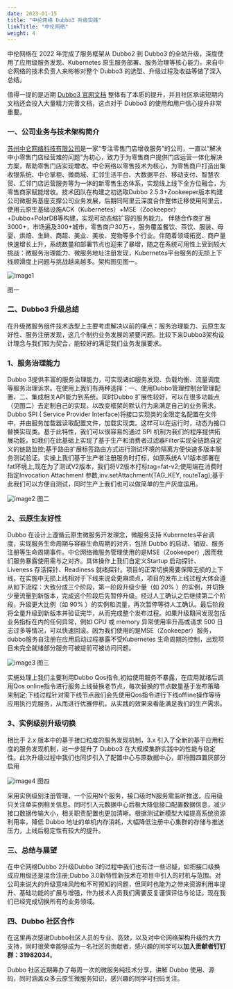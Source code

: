 ```yaml
---
date: 2023-01-15
title: "中伦网络 Dubbo3 升级实践"
linkTitle: "中伦网络"
weight: 4
---
```


中伦网络在 2022 年完成了服务框架从 Dubbo2 到 Dubbo3 的全站升级，深度使用了应用级服务发现、Kubernetes 原生服务部署、服务治理等核心能力。来自中仑网络的技术负责人来彬彬对整个 Dubbo3 的选型、升级过程及收益等做了深入总结。

值得一提的是近期 [Dubbo3 官网文档](https://dubbo.apache.org/zh-cn/) 整体有了本质的提升，并且社区承诺短期内文档还会投入大量精力完善文档，这点对于 Dubbo3 的使用和用户信心提升非常重要。

### 一、公司业务与技术架构简介

[苏州中仑网络科技有限公司](https://www.zhonglunnet.com/guanyu.html)是一家“专注零售门店增收服务”的公司，一直以“解决中小零售门店经营难的问题”为初心，致力于为零售商户提供门店运营一体化解决方案，帮助零售门店实现增收。中仑网络以零售技术为核心，为零售商户打造出集收银系统、中仑掌柜、微商城、汇邻生活平台、大数据平台、移动支付、智慧农贸、汇邻门店运营服务等为一体的新零售生态体系，实现线上线下全方位融合，为零售商家赋能增收。技术团队在构建之初选取Dubbo 2.5.3+Zookeeper版本构建公司微服务基座支撑公司业务发展，后期同阿里云深度合作整体迁移使用阿里云，使用云原生基础设施ACK（Kubernetes）+MSE（Zookeeper）+Dubbo+PolarDB等构建，实现可动态缩扩容的服务能力。
伴随合作商扩展3000+，市场遍及300+城市，零售商户30万+，服务覆盖餐饮、茶饮、服装、母婴、烘焙、生鲜、商超、美业、美妆、宠物等多个行业。伴随着领域拓宽、商户量快速增长上升，系统数量和部署节点也迎来了暴增，随之在系统可用性上受到较大挑战：微服务治理能力、微服务地址注册发现，Kubernetes平台服务的无损上下线顺滑度上问题与挑战越来越多。架构图见图一。

![image1](/imgs/v3/users/zhonglunwangluo-1.png)

图一

### 二、Dubbo3 升级总结

在升级微服务组件技术选型上主要考虑解决以前的痛点：服务治理能力、云原生友好性、服务注册发现，这几个制约业务发展的紧要问题。比较下来Dubbo3架构设计理念与我们较为契合，能较好的满足我们业务发展要求。

### 1、服务治理能力

Dubbo 3提供丰富的服务治理能力，可实现诸如服务发现、负载均衡、流量调度等服务治理诉求。在使用上我们有两种选择：一、使用Dubbo管理控制台管理配置、二、集成相关API能力到系统。同时Dubbo 扩展性较好，可以在很多功能点（见图二）去定制自己的实现，以改变框架的默认行为来满足自己的业务需求。Dubbo  SPI ( Service Provider Interface)将接口实现类的全限定名配置在文件中，并由服务加载器读取配置文件，加载实现类。这样可以在运行时，动态为接口替换实现类。基于此特性，我们可以很容易的通过 SPI 机制为我们的程序提供拓展功能，如我们在此基础上实现了基于生产和消费者过滤器Filter实现全链路自定义的链路监控;基于路由扩展标签路由方式进行测试环境的隔离方便快速多版本服务测试验证。实操上我们基于生产者注册服务时打标，如原系统A  V1版本部署在fat环境上,现在为了测试V2版本，我们将V2版本打标tag=fat-v2;使用端在消费时指定Invocation Attachment 参数,inv.setAttachment(TAG_KEY, routeTag);基于此我们可以方便自测试，同时生产上我们也可以做简单的生产灰度运用。

![image2](/imgs/v3/users/zhonglunwangluo-2.png)
图二

### 2、云原生友好性

Dubbo 在设计上遵循云原生微服务开发理念，微服务支持 Kubernetes平台调度，实现服务生命周期与容器生命周期的对齐，包括 Dubbo 的启动、销毁、服务注册等生命周期事件。中仑网络微服务管理使用的是MSE（Zookeeper）,因而我们服务暴露使用需与之对齐。具体操作上我们自定义Startup 启动探针、 Liveness 存活探针、Readiness 就绪探针。项目的正常切换需要保障无损的上下线，在实施中无损上线相对于下线来说会更麻烦点，项目的发布上线过程大体会遵从如下流程：大致分成三个阶段，第一阶段升级少量（如 20% ）的实例，并切换少量流量到新版本，完成这个阶段后先暂停升级。经过人工确认之后继续第二个阶段，升级更大比例（如 90% ）的实例和流量，再次暂停等待人工确认。最后阶段将全量升级到新版本并验证完毕，从而完成整个发布过程。如果升级期间发现包括业务指标在内的任何异常，例如 CPU 或 memory 异常使用率升高或请求 500 日志过多等情况，可以快速回滚。因为我们使用的是MSE（Zookeeper）服务，dubbo服务自注册在应用启动过程暴露不受Kubernetes 生命周期的控制，出现项目未完全就绪部分服务可被提前可被访问问题。

![image3](/imgs/v3/users/zhonglunwangluo-3.png)
图三

实施处理上我们主要利用Dubbo Qos指令,初始使用服务不暴露，在应用就绪后调用Qos online指令进行服务上线替换老节点，每次替换的节点数量基于发布策略来制定;下线过程针对需下线节点我们会先使用Qos指令进行下线offline操作等待应用执行完服务，从而进行优雅停机，从实践的效果来看能满足我们的生产需求。

### 3、实例级别升级切换

相比于 2.x 版本中的基于接口粒度的服务发现机制，3.x 引入了全新的基于应用粒度的服务发现机制，进一步提升了 Dubbo3 在大规模集群实践中的性能与稳定性。此次升级过程中我们也同步引入了配置中心与原数据中心，即将图四置灰部分启用

![image4](/imgs/v3/users/zhonglunwangluo-4.png)
图四

采用实例级别注册管理，一个应用N个服务，接口级时N服务需监听推送，应用级只关注单实例相关信息。同时引入元数据中心后极大降低接口配置数据信息，减少接口数据传输大小，相关职责配置也更加清晰。根据测试新模型大幅提高系统资源利用率，降低 Dubbo 地址的单机内存消耗，大幅降低注册中心集群的存储与推送压力，上线后稳定性有较大的提升。

### 三、总结与展望

在中仑网络Dubbo 2升级Dubbo 3的过程中我们也有过一些迟疑，如把接口级换成应用级还是混合注册;Dubbo 3.0新特性新技术在项目中引入的时机与范围。对公司来说大的升级意味风险和不可预知的问题，但同时也能为之带来资源利用率提升、基础功能的扩展与增强，作为技术人员我们需要反复谨慎评估与论证。现在我们已经完成切换所有的业务领域。

### 四、Dubbo 社区合作

在这里再次感谢Dubbo社区人员的专业、高效，以及对中仑网络架构升级的大力支持，同时很荣幸能够成为一名社区的贡献者，感兴趣的同学可以**加入贡献者钉钉群：31982034**。

Dubbo 社区近期筹办了每周一次的微服务纯技术分享，讲解 Dubbo 使用、源码，同时涵盖众多云原生微服务知识，感兴趣的同学可扫码关注。


